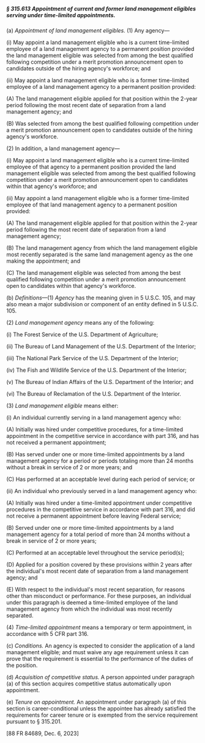 ##### § 315.613 Appointment of current and former land management eligibles serving under time-limited appointments. #####

(a) *Appointment of land management eligibles.* (1) Any agency—

(i) May appoint a land management eligible who is a current time-limited employee of a land management agency to a permanent position provided the land management eligible was selected from among the best qualified following competition under a merit promotion announcement open to candidates outside of the hiring agency's workforce; and

(ii) May appoint a land management eligible who is a former time-limited employee of a land management agency to a permanent position provided:

(A) The land management eligible applied for that position within the 2-year period following the most recent date of separation from a land management agency; and

(B) Was selected from among the best qualified following competition under a merit promotion announcement open to candidates outside of the hiring agency's workforce.

(2) In addition, a land management agency—

(i) May appoint a land management eligible who is a current time-limited employee of that agency to a permanent position provided the land management eligible was selected from among the best qualified following competition under a merit promotion announcement open to candidates within that agency's workforce; and

(ii) May appoint a land management eligible who is a former time-limited employee of that land management agency to a permanent position provided:

(A) The land management eligible applied for that position within the 2-year period following the most recent date of separation from a land management agency;

(B) The land management agency from which the land management eligible most recently separated is the same land management agency as the one making the appointment; and

(C) The land management eligible was selected from among the best qualified following competition under a merit promotion announcement open to candidates within that agency's workforce.

(b) *Definitions*—(1) *Agency* has the meaning given in 5 U.S.C. 105, and may also mean a major subdivision or component of an entity defined in 5 U.S.C. 105.

(2) *Land management agency* means any of the following:

(i) The Forest Service of the U.S. Department of Agriculture;

(ii) The Bureau of Land Management of the U.S. Department of the Interior;

(iii) The National Park Service of the U.S. Department of the Interior;

(iv) The Fish and Wildlife Service of the U.S. Department of the Interior;

(v) The Bureau of Indian Affairs of the U.S. Department of the Interior; and

(vi) The Bureau of Reclamation of the U.S. Department of the Interior.

(3) *Land management eligible* means either:

(i) An individual currently serving in a land management agency who:

(A) Initially was hired under competitive procedures, for a time-limited appointment in the competitive service in accordance with part 316, and has not received a permanent appointment;

(B) Has served under one or more time-limited appointments by a land management agency for a period or periods totaling more than 24 months without a break in service of 2 or more years; and

(C) Has performed at an acceptable level during each period of service; or

(ii) An individual who previously served in a land management agency who:

(A) Initially was hired under a time-limited appointment under competitive procedures in the competitive service in accordance with part 316, and did not receive a permanent appointment before leaving Federal service;

(B) Served under one or more time-limited appointments by a land management agency for a total period of more than 24 months without a break in service of 2 or more years;

(C) Performed at an acceptable level throughout the service period(s);

(D) Applied for a position covered by these provisions within 2 years after the individual's most recent date of separation from a land management agency; and

(E) With respect to the individual's most recent separation, for reasons other than misconduct or performance. For these purposes, an individual under this paragraph is deemed a time-limited employee of the land management agency from which the individual was most recently separated.

(4) *Time-limited appointment* means a temporary or term appointment, in accordance with 5 CFR part 316.

(c) *Conditions.* An agency is expected to consider the application of a land management eligible; and must waive any age requirement unless it can prove that the requirement is essential to the performance of the duties of the position.

(d) *Acquisition of competitive status.* A person appointed under paragraph (a) of this section acquires competitive status automatically upon appointment.

(e) *Tenure on appointment.* An appointment under paragraph (a) of this section is career-conditional unless the appointee has already satisfied the requirements for career tenure or is exempted from the service requirement pursuant to § 315.201.

[88 FR 84689, Dec. 6, 2023]